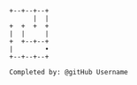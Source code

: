 
    +--+--+--+
          |  |
    +  +  +  +
    |  |     |
    +  +--+--+
    |        •
    +--+--+--+

    Completed by: @gitHub Username